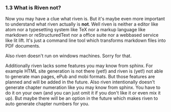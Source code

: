 ### 1.3 What is Riven not?

Now you may have a clue what riven is. But it's maybe even more important to understand what riven actually is **not**.
Well riven is neither a editor like atom nor a typesetting system like TeX nor a markup language like markdown or
reStructuredText nor a office suite nor a webbased service like lit lift. It's just a command line tool which transforms
markdown files into PDF documents.

Also riven doesn't run on windows machines. Sorry for that.

Additionally riven lacks some features you may know from sphinx. For example HTML site generation is not there (yet!)
and riven is (yet!) not able to generate man pages, ePub and mobi formats. But those features are planned and will be
added in the future. Also riven intentionally doesn't generate chapter numeration like you may know from sphinx. You
have to do it on your own (and you can just omit it if you don't like it or even mix it up). But maybe there will be an
option in the future which makes riven to auto generate chapter numbers for you.
